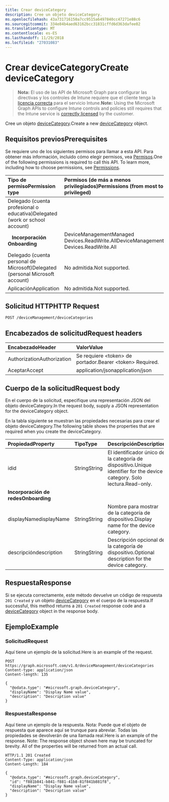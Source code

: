 ```yaml
---
title: Crear deviceCategory
description: Cree un objeto deviceCategory.
ms.openlocfilehash: 43a731716150a7cc9515a6497840cc47271e88c6
ms.sourcegitcommit: 334e84b4aed63162bcc31831cffd6d363dafee02
ms.translationtype: MT
ms.contentlocale: es-ES
ms.lasthandoff: 11/29/2018
ms.locfileid: "27031083"
---
```

# <a name="create-devicecategory"></a><span data-ttu-id="203dc-103">Crear deviceCategory</span><span class="sxs-lookup"><span data-stu-id="203dc-103">Create deviceCategory</span></span>

> <span data-ttu-id="203dc-104">**Nota:** El uso de las API de Microsoft Graph para configurar las directivas y los controles de Intune requiere que el cliente tenga la [licencia correcta](https://go.microsoft.com/fwlink/?linkid=839381) para el servicio Intune.</span><span class="sxs-lookup"><span data-stu-id="203dc-104">**Note:** Using the Microsoft Graph APIs to configure Intune controls and policies still requires that the Intune service is [correctly licensed](https://go.microsoft.com/fwlink/?linkid=839381) by the customer.</span></span>

<span data-ttu-id="203dc-105">Cree un objeto [deviceCategory](../resources/intune-shared-devicecategory.md).</span><span class="sxs-lookup"><span data-stu-id="203dc-105">Create a new [deviceCategory](../resources/intune-shared-devicecategory.md) object.</span></span>
## <a name="prerequisites"></a><span data-ttu-id="203dc-106">Requisitos previos</span><span class="sxs-lookup"><span data-stu-id="203dc-106">Prerequisites</span></span>
<span data-ttu-id="203dc-p101">Se requiere uno de los siguientes permisos para llamar a esta API. Para obtener más información, incluido cómo elegir permisos, vea [Permisos](/graph/permissions-reference).</span><span class="sxs-lookup"><span data-stu-id="203dc-p101">One of the following permissions is required to call this API. To learn more, including how to choose permissions, see [Permissions](/graph/permissions-reference).</span></span>

|<span data-ttu-id="203dc-109">Tipo de permiso</span><span class="sxs-lookup"><span data-stu-id="203dc-109">Permission type</span></span>|<span data-ttu-id="203dc-110">Permisos (de más a menos privilegiados)</span><span class="sxs-lookup"><span data-stu-id="203dc-110">Permissions (from most to least privileged)</span></span>|
|:---|:---|
|<span data-ttu-id="203dc-111">Delegado (cuenta profesional o educativa)</span><span class="sxs-lookup"><span data-stu-id="203dc-111">Delegated (work or school account)</span></span>||
| <span data-ttu-id="203dc-112">&nbsp;&nbsp; **Incorporación**</span><span class="sxs-lookup"><span data-stu-id="203dc-112">&nbsp; &nbsp; **Onboarding**</span></span> | <span data-ttu-id="203dc-113">DeviceManagementManaged Devices.ReadWrite.All</span><span class="sxs-lookup"><span data-stu-id="203dc-113">DeviceManagementManaged Devices.ReadWrite.All</span></span>|
|<span data-ttu-id="203dc-114">Delegado (cuenta personal de Microsoft)</span><span class="sxs-lookup"><span data-stu-id="203dc-114">Delegated (personal Microsoft account)</span></span>|<span data-ttu-id="203dc-115">No admitida.</span><span class="sxs-lookup"><span data-stu-id="203dc-115">Not supported.</span></span>|
|<span data-ttu-id="203dc-116">Aplicación</span><span class="sxs-lookup"><span data-stu-id="203dc-116">Application</span></span>|<span data-ttu-id="203dc-117">No admitida.</span><span class="sxs-lookup"><span data-stu-id="203dc-117">Not supported.</span></span>|

## <a name="http-request"></a><span data-ttu-id="203dc-118">Solicitud HTTP</span><span class="sxs-lookup"><span data-stu-id="203dc-118">HTTP Request</span></span>
<!-- {
  "blockType": "ignored"
}
-->
``` http
POST /deviceManagement/deviceCategories
```

## <a name="request-headers"></a><span data-ttu-id="203dc-119">Encabezados de solicitud</span><span class="sxs-lookup"><span data-stu-id="203dc-119">Request headers</span></span>
|<span data-ttu-id="203dc-120">Encabezado</span><span class="sxs-lookup"><span data-stu-id="203dc-120">Header</span></span>|<span data-ttu-id="203dc-121">Valor</span><span class="sxs-lookup"><span data-stu-id="203dc-121">Value</span></span>|
|:---|:---|
|<span data-ttu-id="203dc-122">Authorization</span><span class="sxs-lookup"><span data-stu-id="203dc-122">Authorization</span></span>|<span data-ttu-id="203dc-123">Se requiere &lt;token&gt; de portador.</span><span class="sxs-lookup"><span data-stu-id="203dc-123">Bearer &lt;token&gt; Required.</span></span>|
|<span data-ttu-id="203dc-124">Aceptar</span><span class="sxs-lookup"><span data-stu-id="203dc-124">Accept</span></span>|<span data-ttu-id="203dc-125">application/json</span><span class="sxs-lookup"><span data-stu-id="203dc-125">application/json</span></span>|

## <a name="request-body"></a><span data-ttu-id="203dc-126">Cuerpo de la solicitud</span><span class="sxs-lookup"><span data-stu-id="203dc-126">Request body</span></span>
<span data-ttu-id="203dc-127">En el cuerpo de la solicitud, especifique una representación JSON del objeto deviceCategory.</span><span class="sxs-lookup"><span data-stu-id="203dc-127">In the request body, supply a JSON representation for the deviceCategory object.</span></span>

<span data-ttu-id="203dc-128">En la tabla siguiente se muestran las propiedades necesarias para crear el objeto deviceCategory.</span><span class="sxs-lookup"><span data-stu-id="203dc-128">The following table shows the properties that are required when you create the deviceCategory.</span></span>

|<span data-ttu-id="203dc-129">Propiedad</span><span class="sxs-lookup"><span data-stu-id="203dc-129">Property</span></span>|<span data-ttu-id="203dc-130">Tipo</span><span class="sxs-lookup"><span data-stu-id="203dc-130">Type</span></span>|<span data-ttu-id="203dc-131">Descripción</span><span class="sxs-lookup"><span data-stu-id="203dc-131">Description</span></span>|
|:---|:---|:---|
|<span data-ttu-id="203dc-132">id</span><span class="sxs-lookup"><span data-stu-id="203dc-132">id</span></span>|<span data-ttu-id="203dc-133">String</span><span class="sxs-lookup"><span data-stu-id="203dc-133">String</span></span>|<span data-ttu-id="203dc-134">El identificador único de la categoría de dispositivo.</span><span class="sxs-lookup"><span data-stu-id="203dc-134">Unique identifier for the device category.</span></span> <span data-ttu-id="203dc-135">Solo lectura.</span><span class="sxs-lookup"><span data-stu-id="203dc-135">Read-only.</span></span>|
|<span data-ttu-id="203dc-136">**Incorporación de redes**</span><span class="sxs-lookup"><span data-stu-id="203dc-136">**Onboarding**</span></span>|
|<span data-ttu-id="203dc-137">displayName</span><span class="sxs-lookup"><span data-stu-id="203dc-137">displayName</span></span>|<span data-ttu-id="203dc-138">String</span><span class="sxs-lookup"><span data-stu-id="203dc-138">String</span></span>|<span data-ttu-id="203dc-139">Nombre para mostrar de la categoría de dispositivo.</span><span class="sxs-lookup"><span data-stu-id="203dc-139">Display name for the device category.</span></span>|
|<span data-ttu-id="203dc-140">descripción</span><span class="sxs-lookup"><span data-stu-id="203dc-140">description</span></span>|<span data-ttu-id="203dc-141">String</span><span class="sxs-lookup"><span data-stu-id="203dc-141">String</span></span>|<span data-ttu-id="203dc-142">Descripción opcional de la categoría de dispositivo.</span><span class="sxs-lookup"><span data-stu-id="203dc-142">Optional description for the device category.</span></span>|



## <a name="response"></a><span data-ttu-id="203dc-143">Respuesta</span><span class="sxs-lookup"><span data-stu-id="203dc-143">Response</span></span>
<span data-ttu-id="203dc-144">Si se ejecuta correctamente, este método devuelve un código de respuesta `201 Created` y un objeto [deviceCategory](../resources/intune-shared-devicecategory.md) en el cuerpo de la respuesta.</span><span class="sxs-lookup"><span data-stu-id="203dc-144">If successful, this method returns a `201 Created` response code and a [deviceCategory](../resources/intune-shared-devicecategory.md) object in the response body.</span></span>

## <a name="example"></a><span data-ttu-id="203dc-145">Ejemplo</span><span class="sxs-lookup"><span data-stu-id="203dc-145">Example</span></span>
### <a name="request"></a><span data-ttu-id="203dc-146">Solicitud</span><span class="sxs-lookup"><span data-stu-id="203dc-146">Request</span></span>
<span data-ttu-id="203dc-147">Aquí tiene un ejemplo de la solicitud.</span><span class="sxs-lookup"><span data-stu-id="203dc-147">Here is an example of the request.</span></span>
``` http
POST https://graph.microsoft.com/v1.0/deviceManagement/deviceCategories
Content-type: application/json
Content-length: 135

{
  "@odata.type": "#microsoft.graph.deviceCategory",
  "displayName": "Display Name value",
  "description": "Description value"
}
```

### <a name="response"></a><span data-ttu-id="203dc-148">Respuesta</span><span class="sxs-lookup"><span data-stu-id="203dc-148">Response</span></span>
<span data-ttu-id="203dc-p103">Aquí tiene un ejemplo de la respuesta. Nota: Puede que el objeto de respuesta que aparece aquí se trunque para abreviar. Todas las propiedades se devolverán de una llamada real.</span><span class="sxs-lookup"><span data-stu-id="203dc-p103">Here is an example of the response. Note: The response object shown here may be truncated for brevity. All of the properties will be returned from an actual call.</span></span>
``` http
HTTP/1.1 201 Created
Content-Type: application/json
Content-Length: 184

{
  "@odata.type": "#microsoft.graph.deviceCategory",
  "id": "f881b841-b841-f881-41b8-81f841b881f8",
  "displayName": "Display Name value",
  "description": "Description value"
}
```



